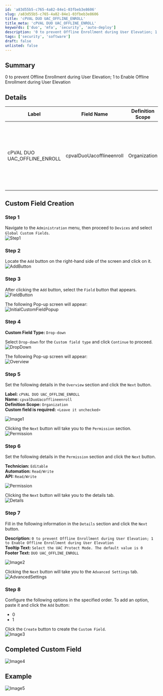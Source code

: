 ```yaml
---
id: 'a83d55b5-c765-4a82-84e1-03fbeb3e8606'
slug: /a83d55b5-c765-4a82-84e1-03fbeb3e8606
title: 'cPVAL DUO UAC_OFFLINE_ENROLL'
title_meta: 'cPVAL DUO UAC_OFFLINE_ENROLL'
keywords: ['duo', 'mfa', 'security', 'auto-deploy']
description: '0 to prevent Offline Enrollment during User Elevation; 1 to Enable Offline Enrollment during User Elevation'
tags: ['security', 'software']
draft: false
unlisted: false
---
```


## Summary

0 to prevent Offline Enrollment during User Elevation; 1 to Enable Offline Enrollment during User Elevation

## Details

| Label | Field Name | Definition Scope | Type | Option Value | Default Value | Required  | Technician Permission | Automation Permission | API Permission | Description | Tool Tip | Footer Text |
| ----- | ---------- | ---------------- | ---- | ------------ | ------------- | --------- | --------------------- | --------------------- | -------------- | ----------- | -------- | ----------- |
| cPVAL DUO UAC_OFFLINE_ENROLL | cpvalDuoUacofflineenroll | Organization | drop-down | `0`, `1` | `1` | False | Editable | Read/Write | Read/Write | 0 to prevent Offline Enrollment during User Elevation; 1 to Enable Offline Enrollment during User Elevation | Select the option for Offline Enrollment during User Elevation. The default value is 1 | DUO UAC_OFFLINE_ENROLL |

## Custom Field Creation

### Step 1

Navigate to the `Administration` menu, then proceed to `Devices` and select `Global Custom Fields`.  
![Step1](../../../static/img/docs/3ce9e690-2bf1-4e78-9e66-04960f3f1b25/step1.png)

### Step 2

Locate the `Add` button on the right-hand side of the screen and click on it.  
![AddButton](../../../static/img/docs/3ce9e690-2bf1-4e78-9e66-04960f3f1b25/addbutton.png)  

### Step 3

After clicking the `Add` button, select the `Field` button that appears.  
![FieldButton](../../../static/img/docs/3ce9e690-2bf1-4e78-9e66-04960f3f1b25/fieldbutton.png)

The following Pop-up screen will appear:  
![InitialCustomFieldPopup](../../../static/img/docs/3ce9e690-2bf1-4e78-9e66-04960f3f1b25/initialcustomfieldpopup.png)

### Step 4

**Custom Field Type:** `Drop-down`

Select `Drop-down` for the `Custom field type` and click `Continue` to proceed.  
![DropDown](../../../static/img/docs/3ce9e690-2bf1-4e78-9e66-04960f3f1b25/dropdown.png)

The following Pop-up screen will appear:  
![Overview](../../../static/img/docs/3ce9e690-2bf1-4e78-9e66-04960f3f1b25/advancedoverview.png)

### Step 5

Set the following details in the `Overview` section and click the `Next` button.

**Label:** `cPVAL DUO UAC_OFFLINE_ENROLL`  
**Name:** `cpvalDuoUacofflineenroll`  
**Definition Scope:** `Organization`  
**Custom field is required:** `<Leave it unchecked>`

![Image1](../../../static/img/docs/a83d55b5-c765-4a82-84e1-03fbeb3e8606/image1.png)

Clicking the `Next` button will take you to the `Permission` section.  
![Permission](../../../static/img/docs/3ce9e690-2bf1-4e78-9e66-04960f3f1b25/advancedpermissions.png)

### Step 6

Set the following details in the `Permission` section and click the `Next` button.  

**Technician:** `Editable`  
**Automation:** `Read/Write`  
**API:** `Read/Write`

![Permission](../../../static/img/docs/3ce9e690-2bf1-4e78-9e66-04960f3f1b25/advancedgenericpermissions.png)

Clicking the `Next` button will take you to the details tab.  
![Details](../../../static/img/docs/3ce9e690-2bf1-4e78-9e66-04960f3f1b25/advanceddetails.png)

### Step 7

Fill in the following information in the `Details` section and click the `Next` button.

**Description:** `0 to prevent Offline Enrollment during User Elevation; 1 to Enable Offline Enrollment during User Elevation`  
**Tooltip Text:** `Select the UAC Protect Mode. The default value is 0`  
**Footer Text:** `DUO UAC_OFFLINE_ENROLL`

![Image2](../../../static/img/docs/a83d55b5-c765-4a82-84e1-03fbeb3e8606/image2.png)

Clicking the `Next` button will take you to the `Advanced Settings` tab.  
![AdvancedSettings](../../../static/img/docs/3ce9e690-2bf1-4e78-9e66-04960f3f1b25/advancedsettings.png)

### Step 8

Configure the following options in the specified order. To add an option, paste it and click the `Add` button:

- 0  
- 1

Click the `Create` button to create the `Custom Field`.  
![Image3](../../../static/img/docs/bb3f2e8b-d772-4f42-9bb0-da16facafa0e/image3.png)

## Completed Custom Field

![Image4](../../../static/img/docs/a83d55b5-c765-4a82-84e1-03fbeb3e8606/image4.png)

## Example

![Image5](../../../static/img/docs/a83d55b5-c765-4a82-84e1-03fbeb3e8606/image5.png)
